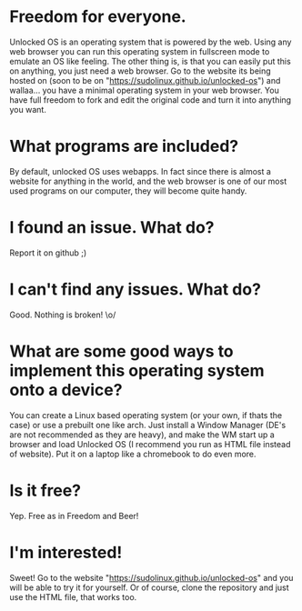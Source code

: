 # Freedom for everyone.
Unlocked OS is an operating system that is powered by the web. Using any web browser you can run this operating system in fullscreen mode to emulate an OS like feeling. The other thing is, is that you can easily put this on anything, you just need a web browser. Go to the website its being hosted on (soon to be on "https://sudolinux.github.io/unlocked-os") and wallaa... you have a minimal operating system in your web browser. You have full freedom to fork and edit the original code and turn it into anything you want.

# What programs are included?
By default, unlocked OS uses webapps. In fact since there is almost a website for anything in the world, and the web browser is one of our most used programs on our computer, they will become quite handy.

# I found an issue. What do?
Report it on github ;)

# I can't find any issues. What do?
Good. Nothing is broken! \o/

# What are some good ways to implement this operating system onto a device?
You can create a Linux based operating system (or your own, if thats the case) or use a prebuilt one like arch. Just install a Window Manager (DE's are not recommended as they are heavy), and make the WM start up a browser and load Unlocked OS (I recommend you run as HTML file instead of website). Put it on a laptop like a chromebook to do even more.

# Is it free?
Yep. Free as in Freedom and Beer!

# I'm interested!
Sweet! Go to the website "https://sudolinux.github.io/unlocked-os" and you will be able to try it for yourself. Or of course, clone the repository and just use the HTML file, that works too.
